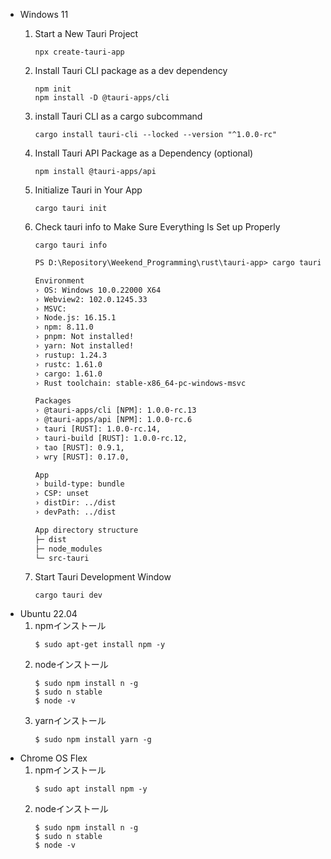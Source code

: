 *   Windows 11
    1.  Start a New Tauri Project
        ```
        npx create-tauri-app
        ```
    1.  Install Tauri CLI package as a dev dependency
        ```
        npm init
        npm install -D @tauri-apps/cli
        ```
    1.  install Tauri CLI as a cargo subcommand
        ```
        cargo install tauri-cli --locked --version "^1.0.0-rc"
        ```
    1.  Install Tauri API Package as a Dependency (optional)
        ```
        npm install @tauri-apps/api
        ```
    1.  Initialize Tauri in Your App
        ```
        cargo tauri init
        ```
    1.  Check tauri info to Make Sure Everything Is Set up Properly
        ```
        cargo tauri info
        ```

        ```txt
        PS D:\Repository\Weekend_Programming\rust\tauri-app> cargo tauri info

        Environment
        › OS: Windows 10.0.22000 X64
        › Webview2: 102.0.1245.33
        › MSVC: 
        › Node.js: 16.15.1
        › npm: 8.11.0
        › pnpm: Not installed!
        › yarn: Not installed!
        › rustup: 1.24.3
        › rustc: 1.61.0
        › cargo: 1.61.0
        › Rust toolchain: stable-x86_64-pc-windows-msvc 

        Packages
        › @tauri-apps/cli [NPM]: 1.0.0-rc.13
        › @tauri-apps/api [NPM]: 1.0.0-rc.6
        › tauri [RUST]: 1.0.0-rc.14,
        › tauri-build [RUST]: 1.0.0-rc.12,
        › tao [RUST]: 0.9.1,
        › wry [RUST]: 0.17.0,

        App
        › build-type: bundle
        › CSP: unset
        › distDir: ../dist
        › devPath: ../dist

        App directory structure
        ├─ dist
        ├─ node_modules
        └─ src-tauri
        ```
    1.  Start Tauri Development Window
        ```
        cargo tauri dev
        ```
*   Ubuntu 22.04
    1.  npmインストール
        ```
        $ sudo apt-get install npm -y
        ```
    1.  nodeインストール
        ```
        $ sudo npm install n -g
        $ sudo n stable
        $ node -v
        ```
    1.  yarnインストール
        ```
        $ sudo npm install yarn -g
        ```
*   Chrome OS Flex
    1.  npmインストール
        ```
        $ sudo apt install npm -y
        ```
    1.  nodeインストール
        ```
        $ sudo npm install n -g
        $ sudo n stable
        $ node -v
        ```

